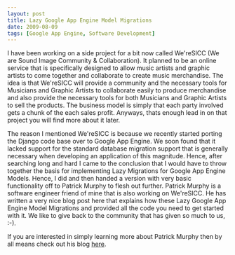 ```yaml
---
layout: post
title: Lazy Google App Engine Model Migrations
date: 2009-08-09
tags: [Google App Engine, Software Development]
---
```

I have been working on a side project for a bit now called We'reSICC (We are
Sound Image Community & Collaboration). It planned to be an online service that
is specifically designed to allow music artists and graphic artists to come
together and collaborate to create music merchandise. The idea is that
We'reSICC will provide a community and the necessary tools for Musicians and
Graphic Artists to collaborate easily to produce merchandise and also provide
the necessary tools for both Musicians and Graphic Artists to sell the
products. The business model is simply that each party involved gets a chunk of
the each sales profit. Anyways, thats enough lead in on that project you will
find more about it later.

The reason I mentioned We'reSICC is because we recently started porting the
Django code base over to Google App Engine. We soon found that it lacked
support for the standard database migration support that is generally necessary
when developing an application of this magnitude. Hence, after searching long
and hard I came to the conclusion that I would have to throw together the basis
for implementing Lazy Migrations for Google App Engine Models. Hence, I did and
then handed a version with very basic functionality off to Patrick Murphy to
flesh out further. Patrick Murphy is a software engineer friend of mine that is
also working on We'reSICC. He has written a very nice blog post here that
explains how these Lazy Google App Engine Model Migrations and provided all the
code you need to get started with it. We like to give back to the community
that has given so much to us, :-).

If you are interested in simply learning more about Patrick Murphy then by all
means check out his blog [here](http://codekittens.wordpress.com/).
